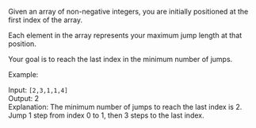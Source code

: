 Given an array of non-negative integers, you are initially positioned at the first index of the array.

Each element in the array represents your maximum jump length at that position.

Your goal is to reach the last index in the minimum number of jumps.

Example:

Input: `[2,3,1,1,4]` <br>
Output: 2<br>
Explanation: The minimum number of jumps to reach the last index is 2.
    Jump 1 step from index 0 to 1, then 3 steps to the last index.